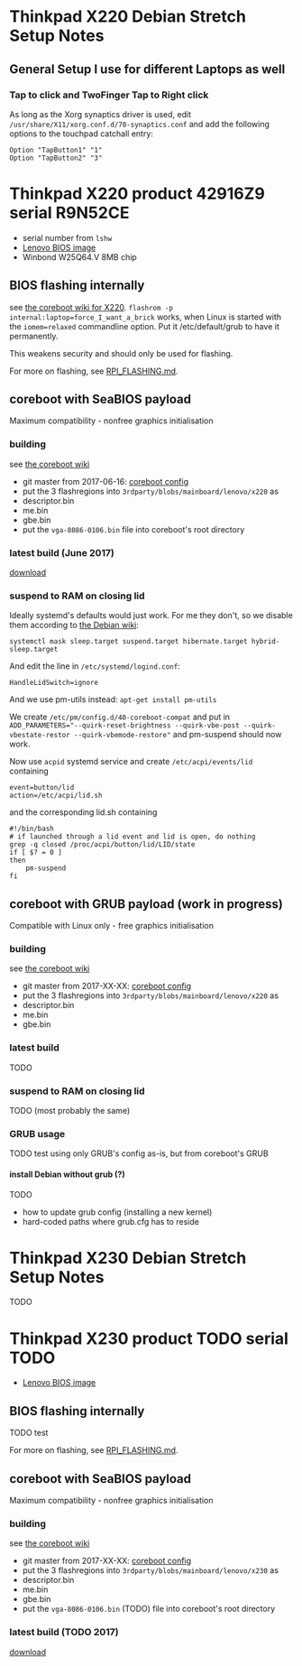 # Thinkpad X220 Debian Stretch Setup Notes

## General Setup I use for different Laptops as well

### Tap to click and TwoFinger Tap to Right click
As long as the Xorg synaptics driver is used, edit
`/usr/share/X11/xorg.conf.d/70-synaptics.conf` and add the following options to
the touchpad catchall entry:

    Option "TapButton1" "1"
    Option "TapButton2" "3"



# Thinkpad X220 product 42916Z9 serial R9N52CE
* serial number from `lshw`
* [Lenovo BIOS image](https://github.com/merge/specs/raw/master/x220/R9N52CE_orig_flash.bin)
* Winbond W25Q64.V 8MB chip

## BIOS flashing internally
see [the coreboot wiki for X220](https://www.coreboot.org/Board:lenovo/x220).
`flashrom -p internal:laptop=force_I_want_a_brick` works, when Linux is started with
the `iomem=relaxed` commandline option. Put it /etc/default/grub to have it permanently.

This weakens security and should only be used for flashing.

For more on flashing, see [RPI_FLASHING.md](RPI_FLASHING.md).

## coreboot with SeaBIOS payload
Maximum compatibility - nonfree graphics initialisation

### building
see [the coreboot wiki](https://www.coreboot.org/Build_HOWTO)
* git master from 2017-06-16: [coreboot config](https://github.com/merge/specs/blob/master/x220/coreboot_R9N52CE_seabios.config)
* put the 3 flashregions into `3rdparty/blobs/mainboard/lenovo/x220` as
 * descriptor.bin
 * me.bin
 * gbe.bin
* put the `vga-8086-0106.bin` file into coreboot's root directory

### latest build (June 2017)
[download](https://github.com/merge/specs/raw/master/x220/R9N52CE_coreboot_seabios.rom)

### suspend to RAM on closing lid
Ideally systemd's defaults would just work. For me they don't, so we disable them
according to [the Debian wiki](https://wiki.debian.org/Suspend):

    systemctl mask sleep.target suspend.target hibernate.target hybrid-sleep.target

And edit the line in `/etc/systemd/logind.conf`:

    HandleLidSwitch=ignore

And we use pm-utils instead: `apt-get install pm-utils`

We create `/etc/pm/config.d/40-coreboot-compat` and put in
`ADD_PARAMETERS="--quirk-reset-brightness --quirk-vbe-post --quirk-vbestate-restor --quirk-vbemode-restore"`
and pm-suspend should now work.

Now use `acpid` systemd service and create `/etc/acpi/events/lid` containing

    event=button/lid
    action=/etc/acpi/lid.sh

and the corresponding lid.sh containing

    #!/bin/bash
    # if launched through a lid event and lid is open, do nothing
    grep -q closed /proc/acpi/button/lid/LID/state
    if [ $? = 0 ]
    then
    	pm-suspend
    fi

## coreboot with GRUB payload (work in progress)
Compatible with Linux only - free graphics initialisation

### building
see [the coreboot wiki](https://www.coreboot.org/Build_HOWTO)
* git master from 2017-XX-XX: [coreboot config](https://github.com/merge/specs/blob/master/x220/R9N52CE_coreboot_grub.config)
* put the 3 flashregions into `3rdparty/blobs/mainboard/lenovo/x220` as
 * descriptor.bin
 * me.bin
 * gbe.bin

### latest build
TODO

### suspend to RAM on closing lid
TODO (most probably the same)

### GRUB usage
TODO test using only GRUB's config as-is, but from coreboot's GRUB

#### install Debian without grub (?)
TODO

* how to update grub config (installing a new kernel)
* hard-coded paths where grub.cfg has to reside




# Thinkpad X230 Debian Stretch Setup Notes
TODO

# Thinkpad X230 product TODO serial TODO
* [Lenovo BIOS image](https://github.com/merge/specs/raw/master/x220/XXXX_orig_flash.bin)

## BIOS flashing internally
TODO test

For more on flashing, see [RPI_FLASHING.md](RPI_FLASHING.md).

## coreboot with SeaBIOS payload
Maximum compatibility - nonfree graphics initialisation

### building
see [the coreboot wiki](https://www.coreboot.org/Build_HOWTO)
* git master from 2017-XX-XX: [coreboot config](https://github.com/merge/specs/blob/master/x220/XXXX_coreboot_seabios.config)
* put the 3 flashregions into `3rdparty/blobs/mainboard/lenovo/x230` as
 * descriptor.bin
 * me.bin
 * gbe.bin
* put the `vga-8086-0106.bin` (TODO) file into coreboot's root directory

### latest build (TODO 2017)
[download](https://github.com/merge/specs/raw/master/x220/XXXX_coreboot_seabios.rom)

